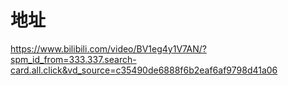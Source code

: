 # 地址

https://www.bilibili.com/video/BV1eg4y1V7AN/?spm_id_from=333.337.search-card.all.click&vd_source=c35490de6888f6b2eaf6af9798d41a06


